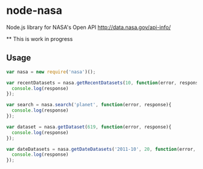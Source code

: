node-nasa
=========

Node.js library for NASA's Open API
http://data.nasa.gov/api-info/

** This is work in progress

## Usage
```javascript
var nasa = new require('nasa')();

var recentDatasets = nasa.getRecentDatasets(10, function(error, response){
  console.log(response)
});

var search = nasa.search('planet', function(error, response){
  console.log(response)
});

var dataset = nasa.getDataset(619, function(error, response){
  console.log(response)
});

var dateDatasets = nasa.getDateDatasets('2011-10', 20, function(error, response){
  console.log(response)
});
```
